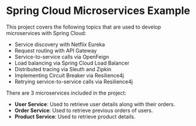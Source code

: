# Spring Cloud Microservices Example

This project covers the following topics that are used to develop microservices with Spring Cloud:

* Service discovery with Netflix Eureka
* Request routing with API Gateway
* Service-to-service calls via OpenFeign
* Load balancing via Spring Cloud Load Balancer
* Distributed tracing via Sleuth and Zipkin
* Implementing Circuit Breaker via Resilience4j
* Retrying service-to-service calls via Resilience4j

There are 3 microservices included in the project:
* **User Service**: Used to retrieve user details along with their orders.
* **Order Service**: Used to retrieve previous orders of users.
* **Product Service**: Used to retrieve product details.